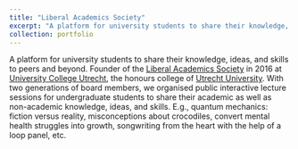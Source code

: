 ```yaml
---
title: "Liberal Academics Society"
excerpt: "A platform for university students to share their knowledge, ideas, and skills to peers and beyond. Founder of the [Liberal Academics Society](https://www.facebook.com/lasutrecht?locale=de_DE) in 2016 at [University College Utrecht](https://www.uu.nl/organisatie/university-college-utrecht), the honours college of [Utrecht University](https://www.uu.nl/). With two generations of board members, we organised public interactive lecture sessions for undergraduate students to share their academic as well as non-academic knowledge, ideas, and skills. E.g., quantum mechanics: fiction versus reality, misconceptions about crocodiles, convert mental health struggles into growth, songwriting from the heart with the help of a loop panel, etc."
collection: portfolio
---
```


A platform for university students to share their knowledge, ideas, and skills to peers and beyond. Founder of the [Liberal Academics Society](https://www.facebook.com/lasutrecht?locale=de_DE) in 2016 at [University College Utrecht](https://www.uu.nl/organisatie/university-college-utrecht), the honours college of [Utrecht University](https://www.uu.nl/). With two generations of board members, we organised public interactive lecture sessions for undergraduate students to share their academic as well as non-academic knowledge, ideas, and skills. E.g., quantum mechanics: fiction versus reality, misconceptions about crocodiles, convert mental health struggles into growth, songwriting from the heart with the help of a loop panel, etc.
